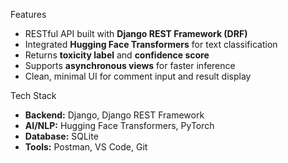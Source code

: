  Features
- RESTful API built with **Django REST Framework (DRF)**
- Integrated **Hugging Face Transformers** for text classification
- Returns **toxicity label** and **confidence score**
- Supports **asynchronous views** for faster inference
- Clean, minimal UI for comment input and result display


 Tech Stack
- **Backend:** Django, Django REST Framework
- **AI/NLP:** Hugging Face Transformers, PyTorch
- **Database:** SQLite
- **Tools:** Postman, VS Code, Git
